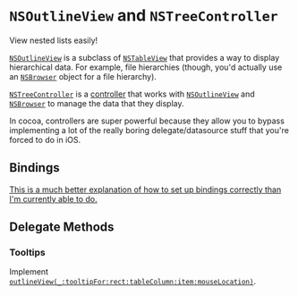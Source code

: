# `NSOutlineView` and `NSTreeController`

View nested lists easily!

[`NSOutlineView`](https://developer.apple.com/documentation/appkit/nsoutlineview) is a subclass of [`NSTableView`](https://developer.apple.com/documentation/appkit/nstableview) that provides a way to display hierarchical data. For example, file hierarchies (though, you'd actually use an [`NSBrowser`](https://developer.apple.com/documentation/appkit/nsbrowser) object for a file hierarchy).

[`NSTreeController`](https://developer.apple.com/documentation/appkit/nstreecontroller) is a [controller](https://developer.apple.com/documentation/appkit/nsobjectcontroller) that works with [`NSOutlineView`](https://developer.apple.com/documentation/appkit/nsoutlineview) and [`NSBrowser`](https://developer.apple.com/documentation/appkit/nsbrowser) to manage the data that they display.

In cocoa, controllers are super powerful because they allow you to bypass implementing a lot of the really boring delegate/datasource stuff that you're forced to do in iOS.

## Bindings

[This is a much better explanation of how to set up bindings correctly than I'm currently able to do.](https://en.atjason.com/Cocoa/Outline%20With%20Controller.html)


## Delegate Methods

### Tooltips

Implement [`outlineView(_:tooltipFor:rect:tableColumn:item:mouseLocation)`](https://developer.apple.com/documentation/appkit/nsoutlineviewdelegate/1527695-outlineview).